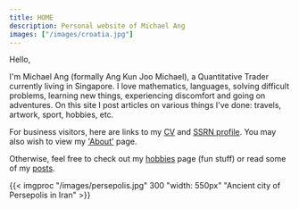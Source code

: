 ```yaml
---
title: HOME
description: Personal website of Michael Ang
images: ["/images/croatia.jpg"]
---
```


Hello,

I'm Michael Ang (formally Ang Kun Joo Michael), a Quantitative Trader currently living in Singapore. I love mathematics, languages, solving difficult problems, learning new things, experiencing discomfort and going on adventures. On this site I post articles on various things I've done: travels, artwork, sport, hobbies, etc.

For business visitors, here are links to my [CV](/Resume_Kun_Joo_Michael_Ang.pdf) and [SSRN profile]("https://papers.ssrn.com/sol3/cf_dev/AbsByAuth.cfm?per_id=4451864"). You may also wish to view my ['About'](/about "About page") page.

Otherwise, feel free to check out my [hobbies](/hobbies "Hobbies page") page (fun stuff) or read some of my [posts](/posts "Longer Writings").

{{< imgproc "/images/persepolis.jpg" 300 "width: 550px" "Ancient city of Persepolis in Iran" >}}